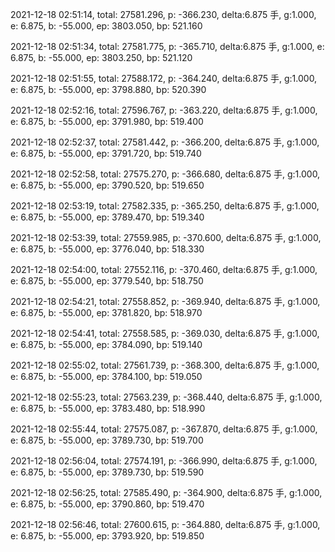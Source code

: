 2021-12-18 02:51:14, total: 27581.296, p: -366.230, delta:6.875 手, g:1.000, e: 6.875, b: -55.000, ep: 3803.050, bp: 521.160

2021-12-18 02:51:34, total: 27581.775, p: -365.710, delta:6.875 手, g:1.000, e: 6.875, b: -55.000, ep: 3803.250, bp: 521.120

2021-12-18 02:51:55, total: 27588.172, p: -364.240, delta:6.875 手, g:1.000, e: 6.875, b: -55.000, ep: 3798.880, bp: 520.390

2021-12-18 02:52:16, total: 27596.767, p: -363.220, delta:6.875 手, g:1.000, e: 6.875, b: -55.000, ep: 3791.980, bp: 519.400

2021-12-18 02:52:37, total: 27581.442, p: -366.200, delta:6.875 手, g:1.000, e: 6.875, b: -55.000, ep: 3791.720, bp: 519.740

2021-12-18 02:52:58, total: 27575.270, p: -366.680, delta:6.875 手, g:1.000, e: 6.875, b: -55.000, ep: 3790.520, bp: 519.650

2021-12-18 02:53:19, total: 27582.335, p: -365.250, delta:6.875 手, g:1.000, e: 6.875, b: -55.000, ep: 3789.470, bp: 519.340

2021-12-18 02:53:39, total: 27559.985, p: -370.600, delta:6.875 手, g:1.000, e: 6.875, b: -55.000, ep: 3776.040, bp: 518.330

2021-12-18 02:54:00, total: 27552.116, p: -370.460, delta:6.875 手, g:1.000, e: 6.875, b: -55.000, ep: 3779.540, bp: 518.750

2021-12-18 02:54:21, total: 27558.852, p: -369.940, delta:6.875 手, g:1.000, e: 6.875, b: -55.000, ep: 3781.820, bp: 518.970

2021-12-18 02:54:41, total: 27558.585, p: -369.030, delta:6.875 手, g:1.000, e: 6.875, b: -55.000, ep: 3784.090, bp: 519.140

2021-12-18 02:55:02, total: 27561.739, p: -368.300, delta:6.875 手, g:1.000, e: 6.875, b: -55.000, ep: 3784.100, bp: 519.050

2021-12-18 02:55:23, total: 27563.239, p: -368.440, delta:6.875 手, g:1.000, e: 6.875, b: -55.000, ep: 3783.480, bp: 518.990

2021-12-18 02:55:44, total: 27575.087, p: -367.870, delta:6.875 手, g:1.000, e: 6.875, b: -55.000, ep: 3789.730, bp: 519.700

2021-12-18 02:56:04, total: 27574.191, p: -366.990, delta:6.875 手, g:1.000, e: 6.875, b: -55.000, ep: 3789.730, bp: 519.590

2021-12-18 02:56:25, total: 27585.490, p: -364.900, delta:6.875 手, g:1.000, e: 6.875, b: -55.000, ep: 3790.860, bp: 519.470

2021-12-18 02:56:46, total: 27600.615, p: -364.880, delta:6.875 手, g:1.000, e: 6.875, b: -55.000, ep: 3793.920, bp: 519.850